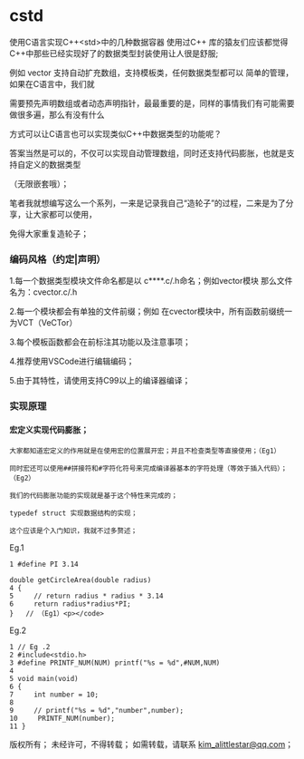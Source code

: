 # cstd
使用C语言实现C++&lt;std>中的几种数据容器
使用过C++ <STD> 库的猿友们应该都觉得 C++中那些已经实现好了的数据类型封装使用让人很是舒服;

例如 vector 支持自动扩充数组，支持模板类，任何数据类型都可以 简单的管理，如果在C语言中，我们就

需要预先声明数组或者动态声明指针，最最重要的是，同样的事情我们有可能需要做很多遍，那么有没有什么

方式可以让C语言也可以实现类似C++中数据类型的功能呢？

答案当然是可以的，不仅可以实现自动管理数组，同时还支持代码膨胀，也就是支持自定义的数据类型

（无限嵌套哦）；

笔者我就想编写这么一个系列，一来是记录我自己“造轮子”的过程，二来是为了分享，让大家都可以使用，

免得大家重复造轮子；

 

<h3>编码风格（约定|声明）</h3> 

1.每一个数据类型模块文件命名都是以 c****.c/.h命名；例如vector模块 那么文件名为：cvector.c/.h

2.每一个模块都会有单独的文件前缀；例如 在cvector模块中，所有函数前缀统一为VCT（VeCTor）

3.每个模板函数都会在前标注其功能以及注意事项；

4.推荐使用VSCode进行编辑编码； 

5.由于其特性，请使用支持C99以上的编译器编译； 

 

<h3>实现原理</h3>

  <h4>宏定义实现代码膨胀；</h4>

    大家都知道宏定义的作用就是在使用宏的位置展开宏；并且不检查类型等直接使用；（Eg1）

    同时宏还可以使用##拼接符和#字符化符号来完成编译器基本的字符处理（等效于插入代码）；（Eg2）

    我们的代码膨胀功能的实现就是基于这个特性来完成的；

    typedef struct 实现数据结构的实现；

    这个应该是个入门知识，我就不过多赘述；

 

Eg.1

    1 #define PI 3.14

    double getCircleArea(double radius)
    4 {
    5     // return radius * radius * 3.14
    6     return radius*radius*PI;
    }   // （Eg1）<p></code>
 

   Eg.2
   
    1 // Eg .2
    2 #include<stdio.h>
    3 #define PRINTF_NUM(NUM) printf("%s = %d",#NUM,NUM)
    4 
    5 void main(void)
    6 {
    7     int number = 10;
    8 
    9     // printf("%s = %d","number",number);
    10     PRINTF_NUM(number);
    11 }
    
 
 

版权所有； 未经许可，不得转载； 如需转载，请联系 kim_alittlestar@qq.com；
